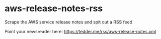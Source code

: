 aws-release-notes-rss
=====================

Scrape the AWS service release notes and spit out a RSS feed

Point your newsreader here: https://tedder.me/rss/aws-release-notes.xml
